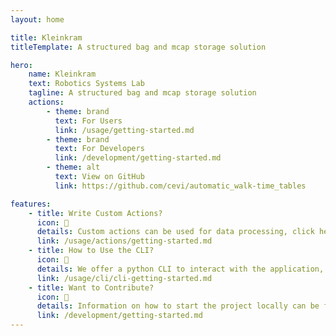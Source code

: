 ```yaml
---
layout: home

title: Kleinkram
titleTemplate: A structured bag and mcap storage solution

hero:
    name: Kleinkram
    text: Robotics Systems Lab
    tagline: A structured bag and mcap storage solution
    actions:
        - theme: brand
          text: For Users
          link: /usage/getting-started.md
        - theme: brand
          text: For Developers
          link: /development/getting-started.md
        - theme: alt
          text: View on GitHub
          link: https://github.com/cevi/automatic_walk-time_tables

features:
    - title: Write Custom Actions?
      icon: 📝
      details: Custom actions can be used for data processing, click here for more information.
      link: /usage/actions/getting-started.md
    - title: How to Use the CLI?
      icon: 🚀
      details: We offer a python CLI to interact with the application, click here for more information.
      link: /usage/cli/cli-getting-started.md
    - title: Want to Contribute?
      icon: 🤝
      details: Information on how to start the project locally can be found in the developer documentation.
      link: /development/getting-started.md
---
```

